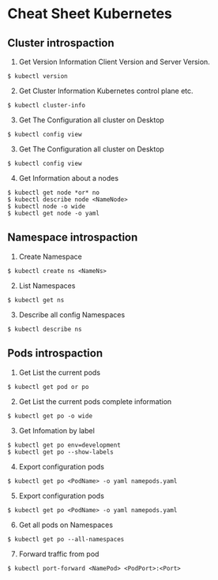 # Cheat Sheet Kubernetes

## Cluster introspaction
1. Get Version Information Client Version and Server Version.
```
$ kubectl version
```
2. Get Cluster Information Kubernetes control plane etc.
```
$ kubectl cluster-info
```
3. Get The Configuration all cluster on Desktop
```
$ kubectl config view
```
3. Get The Configuration all cluster on Desktop
```
$ kubectl config view
```
4. Get Information about a nodes
```
$ kubectl get node *or* no
$ kubectl describe node <NameNode>
$ kubectl node -o wide
$ kubectl get node -o yaml
```

## Namespace introspaction
1. Create Namespace
```
$ kubectl create ns <NameNs>
```
2. List Namespaces
```
$ kubectl get ns
```
3. Describe all config Namespaces 
```
$ kubectl describe ns
```

## Pods introspaction
1. Get List the current pods
```
$ kubectl get pod or po
```
2. Get List the current pods complete information
```
$ kubectl get po -o wide 
```
3. Get Infomation by label
```
$ kubectl get po env=development 
$ kubectl get po --show-labels
```
4. Export configuration pods
```
$ kubectl get po <PodName> -o yaml namepods.yaml
```
5. Export configuration pods
```
$ kubectl get po <PodName> -o yaml namepods.yaml
```
6. Get all pods on Namespaces
```
$ kubectl get po --all-namespaces
```
7. Forward traffic from pod
```
$ kubectl port-forward <NamePod> <PodPort>:<Port>
```









